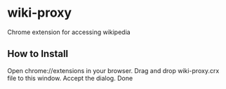# wiki-proxy
Chrome extension for accessing wikipedia

## How to Install
Open chrome://extensions in your browser. Drag and drop wiki-proxy.crx file to this window. Accept the dialog. Done

